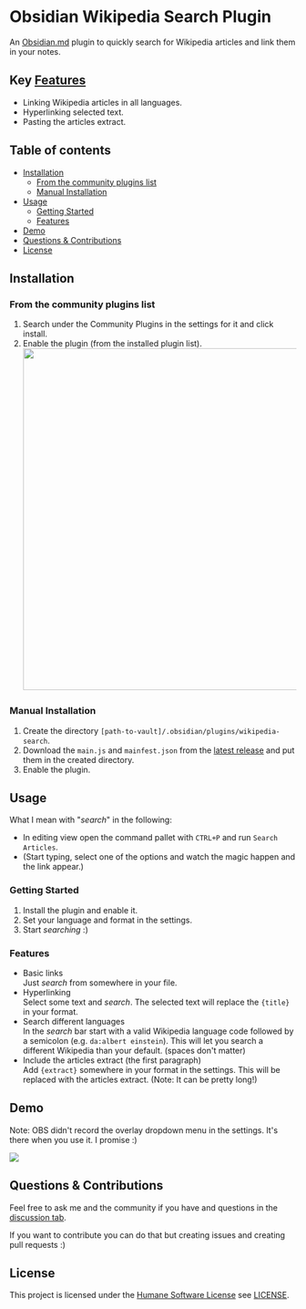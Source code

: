 # Obsidian Wikipedia Search Plugin

An [Obsidian.md](https://obsidian.md/) plugin to quickly search for Wikipedia articles and link them in your notes.

## Key [Features](#features)

- Linking Wikipedia articles in all languages.
- Hyperlinking selected text.
- Pasting the articles extract.

## Table of contents

- [Installation](#installation)
  - [From the community plugins list](#from-the-community-plugins-list)
  - [Manual Installation](#manual-installation)
- [Usage](#usage)
  - [Getting Started](#getting-started)
  - [Features](#features)
- [Demo](#demo)
- [Questions \& Contributions](#questions--contributions)
- [License](#license)

## Installation

### From the community plugins list

1. Search under the Community Plugins in the settings for it and click install.
2. Enable the plugin (from the installed plugin list).  
   <img src="https://user-images.githubusercontent.com/62220780/228493364-b4e8b3b1-e6df-4f8c-8d9b-db7f21e3099d.png" width=600 />

### Manual Installation

1. Create the directory `[path-to-vault]/.obsidian/plugins/wikipedia-search`.
2. Download the `main.js` and `mainfest.json` from the [latest release](https://github.com/StrangeGirlMurph/obsidian-wikipedia-search/releases) and put them in the created directory.
3. Enable the plugin.

## Usage

What I mean with "_search_" in the following:

- In editing view open the command pallet with `CTRL+P` and run `Search Articles`.
- (Start typing, select one of the options and watch the magic happen and the link appear.)

### Getting Started

1. Install the plugin and enable it.
2. Set your language and format in the settings.
3. Start _searching_ :)

### Features

- Basic links  
   Just _search_ from somewhere in your file.
- Hyperlinking  
   Select some text and _search_. The selected text will replace the `{title}` in your format.
- Search different languages  
   In the _search_ bar start with a valid Wikipedia language code followed by a semicolon (e.g. `da:albert einstein`). This will let you search a different Wikipedia than your default. (spaces don't matter)
- Include the articles extract (the first paragraph)  
   Add `{extract}` somewhere in your format in the settings. This will be replaced with the articles extract. (Note: It can be pretty long!)

## Demo

Note: OBS didn't record the overlay dropdown menu in the settings. It's there when you use it. I promise :)

<img src="https://user-images.githubusercontent.com/62220780/229159785-a2d462d6-1bb6-41ed-90a8-e5928f64d9f9.mp4" />

## Questions & Contributions

Feel free to ask me and the community if you have and questions in the [discussion tab](https://github.com/StrangeGirlMurph/obsidian-wikipedia-search/discussions).

If you want to contribute you can do that but creating issues and creating pull requests :)

## License

This project is licensed under the [Humane Software License](https://github.com/StrangeGirlMurph/The-Humane-Software-License) see [LICENSE](LICENSE).
